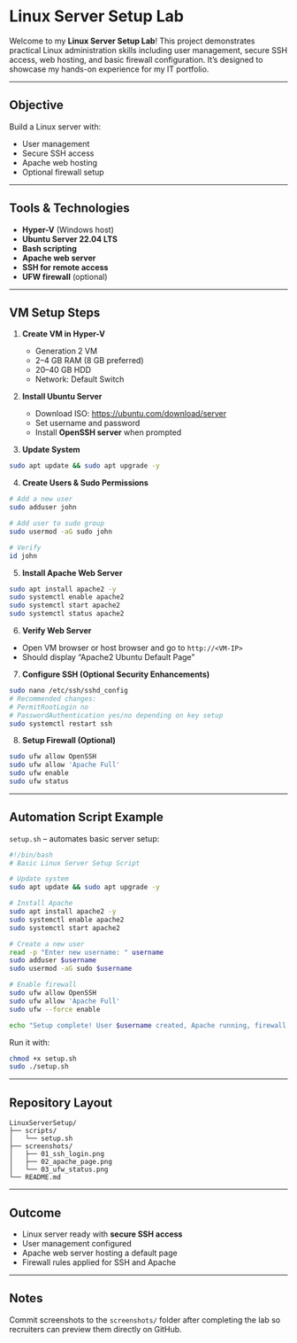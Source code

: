 # Linux Server Setup Lab

Welcome to my **Linux Server Setup Lab**! This project demonstrates practical Linux administration skills including user management, secure SSH access, web hosting, and basic firewall configuration. It’s designed to showcase my hands-on experience for my IT portfolio.

---

## Objective
Build a Linux server with:
- User management
- Secure SSH access
- Apache web hosting
- Optional firewall setup

---

## Tools & Technologies
- **Hyper-V** (Windows host)
- **Ubuntu Server 22.04 LTS**
- **Bash scripting**
- **Apache web server**
- **SSH for remote access**
- **UFW firewall** (optional)

---

## VM Setup Steps

1. **Create VM in Hyper-V**
   - Generation 2 VM
   - 2–4 GB RAM (8 GB preferred)
   - 20–40 GB HDD
   - Network: Default Switch

2. **Install Ubuntu Server**
   - Download ISO: https://ubuntu.com/download/server
   - Set username and password
   - Install **OpenSSH server** when prompted

3. **Update System**
```bash
sudo apt update && sudo apt upgrade -y
```

4. **Create Users & Sudo Permissions**
```bash
# Add a new user
sudo adduser john

# Add user to sudo group
sudo usermod -aG sudo john

# Verify
id john
```

5. **Install Apache Web Server**
```bash
sudo apt install apache2 -y
sudo systemctl enable apache2
sudo systemctl start apache2
sudo systemctl status apache2
```

6. **Verify Web Server**
- Open VM browser or host browser and go to `http://<VM-IP>`
- Should display “Apache2 Ubuntu Default Page”

7. **Configure SSH (Optional Security Enhancements)**
```bash
sudo nano /etc/ssh/sshd_config
# Recommended changes:
# PermitRootLogin no
# PasswordAuthentication yes/no depending on key setup
sudo systemctl restart ssh
```

8. **Setup Firewall (Optional)**
```bash
sudo ufw allow OpenSSH
sudo ufw allow 'Apache Full'
sudo ufw enable
sudo ufw status
```

---

## Automation Script Example

`setup.sh` – automates basic server setup:

```bash
#!/bin/bash
# Basic Linux Server Setup Script

# Update system
sudo apt update && sudo apt upgrade -y

# Install Apache
sudo apt install apache2 -y
sudo systemctl enable apache2
sudo systemctl start apache2

# Create a new user
read -p "Enter new username: " username
sudo adduser $username
sudo usermod -aG sudo $username

# Enable firewall
sudo ufw allow OpenSSH
sudo ufw allow 'Apache Full'
sudo ufw --force enable

echo "Setup complete! User $username created, Apache running, firewall enabled."
```

Run it with:
```bash
chmod +x setup.sh
sudo ./setup.sh
```

---

## Repository Layout

```
LinuxServerSetup/
├── scripts/
│   └── setup.sh
├── screenshots/
│   ├── 01_ssh_login.png
│   ├── 02_apache_page.png
│   └── 03_ufw_status.png
└── README.md
```

---

## Outcome
- Linux server ready with **secure SSH access**
- User management configured
- Apache web server hosting a default page
- Firewall rules applied for SSH and Apache

--- 
## Notes
Commit screenshots to the `screenshots/` folder after completing the lab so recruiters can preview them directly on GitHub.
